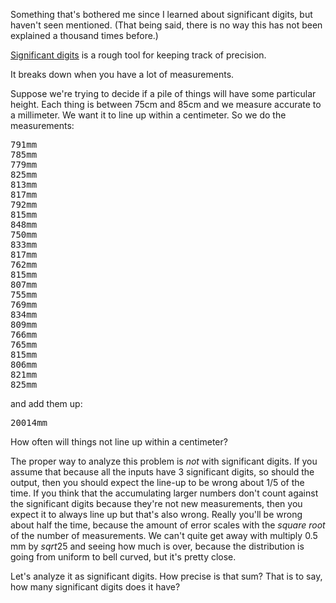 Something that's bothered me since I learned about significant digits, but haven't seen mentioned. (That being said, there is no way this has not been explained a thousand times before.)

[Significant digits](http://en.wikipedia.org/wiki/Significant_figures) is a rough tool for keeping track of precision.

It breaks down when you have a lot of measurements.

Suppose we're trying to decide if a pile of things will have some particular height. Each thing is between 75cm and 85cm and we measure accurate to a millimeter. We want it to line up within a centimeter. So we do the measurements:

<pre>791mm
785mm
779mm
825mm
813mm
817mm
792mm
815mm
848mm
750mm
833mm
817mm
762mm
815mm
807mm
755mm
769mm
834mm
809mm
766mm
765mm
815mm
806mm
821mm
825mm</pre>

and add them up:

<pre>20014mm</pre>

How often will things not line up within a centimeter?

The proper way to analyze this problem is *not* with significant digits. If you assume that because all the inputs have 3 significant digits, so should the output, then you should expect the line-up to be wrong about 1/5 of the time. If you think that the accumulating larger numbers don't count against the significant digits because they're not new measurements, then you expect it to always line up but that's also wrong. Really you'll be wrong about half the time, because the amount of error scales with the *square root* of the number of measurements. We can't quite get away with multiply $0.5$ mm by $sqrt{25}$ and seeing how much is over, because the distribution is going from uniform to bell curved, but it's pretty close.

Let's analyze it as significant digits. 
How precise is that sum? That is to say, how many significant digits does it have?


